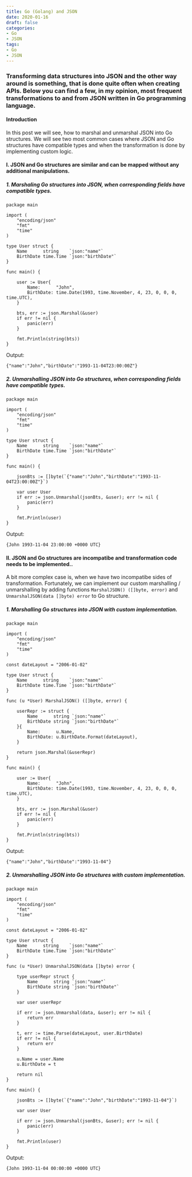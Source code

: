 ```yaml
---
title: Go (Golang) and JSON   
date: 2020-01-16
draft: false
categories:
- Go
- JSON
tags:
- Go
- JSON
---
```



### Transforming data structures into JSON and the other way around is something, that is done quite often when creating APIs. Below you can find a few, in my opinion, most frequent transformations to and from JSON written in Go programming language.

#### Introduction

In this post we will see, how to marshal and unmarshal JSON into Go structures. We will see two most common cases where JSON and Go structures have compatible types and when the transformation is done by implementing custom logic.

#### I. JSON and Go structures are similar and can be mapped without any additional manipulations.

##### 1. Marshaling Go structures into JSON, when corresponding fields have compatible types.


```
package main

import (
	"encoding/json"
	"fmt"
	"time"
)

type User struct {
	Name      string    `json:"name"`
	BirthDate time.Time `json:"birthDate"`
}

func main() {

	user := User{
		Name:      "John",
		BirthDate: time.Date(1993, time.November, 4, 23, 0, 0, 0, time.UTC),
	}

	bts, err := json.Marshal(&user)
	if err != nil {
		panic(err)
	}

	fmt.Println(string(bts))
}
```

Output:
```
{"name":"John","birthDate":"1993-11-04T23:00:00Z"}
```


##### 2. Unmarshalling JSON into Go structures, when corresponding fields have compatible types.

```
package main

import (
	"encoding/json"
	"fmt"
	"time"
)

type User struct {
	Name      string    `json:"name"`
	BirthDate time.Time `json:"birthDate"`
}

func main() {

	jsonBts := []byte(`{"name":"John","birthDate":"1993-11-04T23:00:00Z"}`)

	var user User
	if err := json.Unmarshal(jsonBts, &user); err != nil {
		panic(err)
	}

	fmt.Println(user)
}
```

Output: 
```
{John 1993-11-04 23:00:00 +0000 UTC}
```

#### II. JSON and Go structures are incompatibe and transformation code needs to be implemented..

A bit more complex case is, when we have two incompatibe sides of transformation. Fortunately, we can implement our custom marshalling / unmarshalling by adding functions `MarshalJSON() ([]byte, error)` and `UnmarshalJSON(data []byte) error` to Go structure.


##### 1. Marshalling Go structures into JSON with custom implementation.

```
package main

import (
	"encoding/json"
	"fmt"
	"time"
)

const dateLayout = "2006-01-02"

type User struct {
	Name      string    `json:"name"`
	BirthDate time.Time `json:"birthDate"`
}

func (u *User) MarshalJSON() ([]byte, error) {

	userRepr := struct {
		Name      string `json:"name"`
		BirthDate string `json:"birthDate"`
	}{
		Name:      u.Name,
		BirthDate: u.BirthDate.Format(dateLayout),
	}

	return json.Marshal(&userRepr)
}

func main() {

	user := User{
		Name:      "John",
		BirthDate: time.Date(1993, time.November, 4, 23, 0, 0, 0, time.UTC),
	}

	bts, err := json.Marshal(&user)
	if err != nil {
		panic(err)
	}

	fmt.Println(string(bts))
}
```

Output:
```
{"name":"John","birthDate":"1993-11-04"}
```



##### 2. Unmarshalling JSON into Go structures with custom implementation.

```
package main

import (
	"encoding/json"
	"fmt"
	"time"
)

const dateLayout = "2006-01-02"

type User struct {
	Name      string    `json:"name"`
	BirthDate time.Time `json:"birthDate"`
}

func (u *User) UnmarshalJSON(data []byte) error {

	type userRepr struct {
		Name      string `json:"name"`
		BirthDate string `json:"birthDate"`
	}

	var user userRepr

	if err := json.Unmarshal(data, &user); err != nil {
		return err
	}

	t, err := time.Parse(dateLayout, user.BirthDate)
	if err != nil {
		return err
	}

	u.Name = user.Name
	u.BirthDate = t

	return nil
}

func main() {

	jsonBts := []byte(`{"name":"John","birthDate":"1993-11-04"}`)

	var user User

	if err := json.Unmarshal(jsonBts, &user); err != nil {
		panic(err)
	}

	fmt.Println(user)
}
```

Output:
```
{John 1993-11-04 00:00:00 +0000 UTC}
```